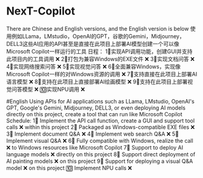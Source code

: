 # NexT-Copilot
There are Chinese and English versions, and the English version is below
使用例如LLama，LMstudio，OpenAI的GPT，谷歌的Gemini，Midjourney，DELL3这些AI应用的API甚至是直接在此项目上部署AI模型创建一个可以像Microsoft Copilot一样运行的工具
日程：
1⃣️实现API调用功能，创建GUI并支持此项目内的工具调用 ❌
2⃣️打包为兼容Windows的EXE文件 ❌
3⃣️实现文档问答 ❌
4⃣️实现网络搜索问答 ❌
5⃣️实现视觉问答 ❌
6⃣️全面兼容Windows，实现像Microsoft Copilot一样的对Windows资源的调用 ❌
7⃣️支持直接在此项目上部署AI语言模型 ❌
8⃣️支持在此项目上直接部署AI绘画模型 ❌
9⃣️支持在此项目上部署视觉问答模型 ❌
🔟实现NPU调用 ❌


#English
Using APIs for AI applications such as LLama, LMstudio, OpenAI's GPT, Google's Gemini, Midjourney, DELL3, or even deploying AI models directly on this project, create a tool that can run like Microsoft Copilot
Schedule:
1⃣️ Implement the API call function, create a GUI and support tool calls ❌ within this project
2⃣️ Packaged as Windows-compatible EXE files ❌
3⃣️ Implement document Q&A ❌
4⃣️ Implement web search Q&A ❌
5⃣️ Implement visual Q&A ❌
6⃣️ Fully compatible with Windows, realize the call ❌ to Windows resources like Microsoft Copilot
7⃣️ Support to deploy AI language models ❌ directly on this project
8⃣️ Support direct deployment of AI painting models ❌ on this project
9⃣️ Support for deploying a visual Q&A model ❌ on this project
🔟 Implement NPU calls ❌
